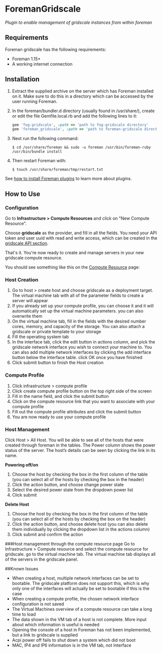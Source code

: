 # ForemanGridscale

*Plugin to enable management of gridscale instances from within foreman*

## Requirements
Foreman gridscale has the following requirements:

* Foreman 1.15+
* A working internet connection

## Installation

1. Extract the supplied archive on the server which has Foreman installed on it. Make sure to do this in a directory which can be accessed by the user running Foreman.

2. In the foreman/bundler.d directory (usually found in /usr/share/), create or edit the file Gemfile.local.rb and add the following lines to it:

    ```ruby
    gem 'fog-gridscale', :path => 'path to fog-gridscale directory'
    gem 'foreman_gridscale', :path => 'path to foreman-gridscale directory'
    ```

3. Next run the following command: 

    ```
    $ cd /usr/share/foreman && sudo -u foreman /usr/bin/foreman-ruby /usr/bin/bundle install
    ```

4. Then restart Foreman with:
    ```
    $ touch /usr/share/foreman/tmp/restart.txt
    ```

See [how to install Foreman plugins](http://projects.theforeman.org/projects/foreman/wiki/How_to_Install_a_Plugin) to learn more about plugins.


## How to Use
### Configuration

Go to **Infrastructure > Compute Resources** and click on "New Compute Resource".

Choose **gridscale** as the provider, and fill in all the fields. You need your API token and user uuid with read and write access, which can be created in the [gridscale API section](https://my.gridscale.io/APIs/). 

That's it. You're now ready to create and manage servers in your new gridscale compute resource.

You should see something like this on the [Compute Resource](https://theforeman.org/manuals/1.19/index.html#5.2ComputeResources) page:

### Host Creation
1. Go to host > create host and choose gridscale as a deployment target. The virtual machine tab with all of the parameter fields to create a server will appear
2. If you already set up your compute profile, you can choose it and it will automatically set up the virtual machine parameters. you can also overwrite them
3. On the virtual machine tab, fill in the fields with the desired number cores, memory, and capacity of the storage. You can also attach a gridscale or private template to your storage
4. Fill the operating system tab
5. In the interface tab, click the edit button in actions column, and pick the gridscale network interface you wish to connect your machine to. You can also add multiple network interfaces by clicking the add interface button below the interface table. click OK once you have finished
6. Click submit button to finish the Host creation

### Compute Profile
1. Click infrastructure > compute profile
2. Click create compute profile button on the top right side of the screen
3. Fill in the name field, and click the submit button
4. Click on the compute resource link that you want to associate with your compute profile
5. Fill out the compute profile attributes and click the submit button
6. You are now ready to use your compute profile

### Host Management
Click Host > All Host. You will be able to see all of the hosts that were created through foreman in the tables. The Power column shows the power status of the server. The host’s details can be seen by clicking the link in its name.
    
**Powering off/on**
1. Choose the host by checking the box in the first column of the table (you can select all of the hosts by checking the box in the header)
2. Click the action button, and choose change power state
3. Select the desired power state from the dropdown power list
4. Click submit

**Delete Host**
1. Choose the host by checking the box in the first column of the table (you can select all of the hosts by checking the box on the header)
2. Click the action button, and choose delete host (you can also delete them individually by clicking the dropdown list in the actions column)
3. Click submit and confirm the action


###Host management through the compute resource page
Go to Infrastructure > Compute resource and select the compute resource for gridscale. go to the virtual machine tab. The virtual machine tab displays all of the servers in the gridscale panel.

##Known Issues
* When creating a host, multiple network interfaces can be set to bootable. The gridscale platform does not support this, which is why only one of the interfaces will actually be set to bootable if this is the case
* When creating a compute profile, the chosen network interface configuration is not saved
* The Virtual Machines overview of a compute resource can take a long time to load
* The data shown in the VM tab of a host is not complete. More input about which information is useful is needed
* Opening the console of a host in Foreman has not been implemented, but a link to gridscale is supplied
* Acpi power off fails to shut down a system which did not boot
* MAC, IP4 and IP6 information is in the VM tab, not Interface

